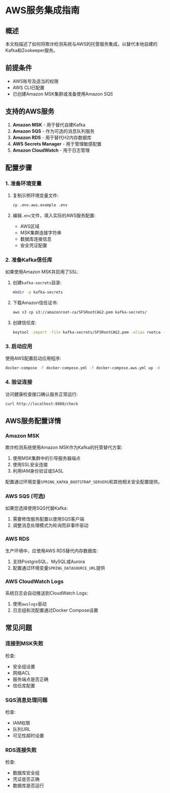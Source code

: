 # AWS服务集成指南

## 概述

本文档描述了如何将欺诈检测系统与AWS的托管服务集成，以替代本地自建的Kafka和Zookeeper服务。

## 前提条件

- AWS账号及适当的权限
- AWS CLI已配置
- 已创建Amazon MSK集群或准备使用Amazon SQS

## 支持的AWS服务

1. **Amazon MSK** - 用于替代自建Kafka
2. **Amazon SQS** - 作为可选的消息队列服务
3. **Amazon RDS** - 用于替代H2内存数据库
4. **AWS Secrets Manager** - 用于管理敏感配置
5. **Amazon CloudWatch** - 用于日志管理

## 配置步骤

### 1. 准备环境变量

1. 复制示例环境变量文件:
   ```bash
   cp .env.aws.example .env
   ```

2. 编辑`.env`文件，填入实际的AWS服务配置:
   - AWS区域
   - MSK集群连接字符串
   - 数据库连接信息
   - 安全凭证配置

### 2. 准备Kafka信任库

如果使用Amazon MSK并启用了SSL:

1. 创建`kafka-secrets`目录:
   ```bash
   mkdir -p kafka-secrets
   ```

2. 下载Amazon信任证书:
   ```bash
   aws s3 cp s3://amazonroot-ca/SFSRootCAG2.pem kafka-secrets/
   ```

3. 创建信任库:
   ```bash
   keytool -import -file kafka-secrets/SFSRootCAG2.pem -alias rootca -keystore kafka-secrets/kafka.client.truststore.jks
   ```

### 3. 启动应用

使用AWS配置启动应用程序:

```bash
docker-compose -f docker-compose.yml -f docker-compose.aws.yml up -d
```

### 4. 验证连接

访问健康检查接口确认服务正常运行:

```bash
curl http://localhost:8080/check
```

## AWS服务配置详情

### Amazon MSK

欺诈检测系统使用Amazon MSK作为Kafka的托管替代方案:

1. 使用MSK集群中的引导服务器端点
2. 使用SSL安全连接
3. 利用IAM身份验证或SASL

配置通过环境变量`SPRING_KAFKA_BOOTSTRAP_SERVERS`和其他相关安全配置提供。

### AWS SQS (可选)

如果您选择使用SQS代替Kafka:

1. 需要修改服务配置以使用SQS客户端
2. 调整消息处理模式为轮询而非事件驱动

### AWS RDS

生产环境中，应使用AWS RDS替代内存数据库:

1. 支持PostgreSQL、MySQL或Aurora
2. 配置通过环境变量`SPRING_DATASOURCE_URL`提供

### AWS CloudWatch Logs

系统日志会自动推送到CloudWatch Logs:

1. 使用`awslogs`驱动
2. 日志组和流配置通过Docker Compose设置

## 常见问题

### 连接到MSK失败

检查:
- 安全组设置
- 网络ACL
- 服务端点是否正确
- 信任库配置

### SQS消息处理问题

检查:
- IAM权限
- 队列URL
- 可见性超时设置

### RDS连接失败

检查:
- 数据库安全组
- 凭证是否正确
- 数据库是否运行 